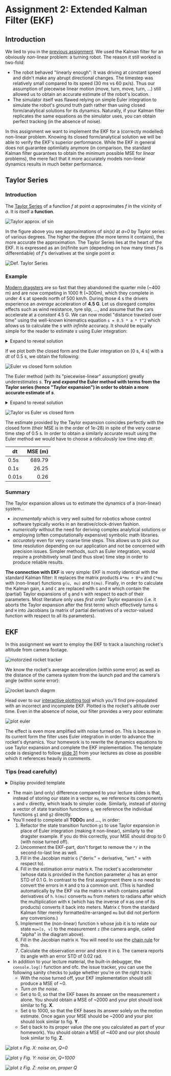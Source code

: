 # Assignment 2: Extended Kalman Filter (EKF)
## Introduction
We lied to you in the [previous assignment](https://github.com/denniskb/hy475/tree/master/assign1_kalman). We used the Kalman filter for an obviously *non*-linear problem: a turning robot. The reason it still worked is two-fold:

- The robot behaved "linearly enough": It was driving at constant speed and didn't make any abrupt directional changes. The timestep was relatively small compared to its speed (30 ms vs 60 px/s). Thus our assumption of piecewise linear motion (move, turn, move, turn, ...) still allowed us to obtain an accurate estimate of the robot's location.
- The simulator itself was flawed relying on simple Euler integration to simulate the robot's ground truth path rather than using closed form/analytical solutions for its dynamics. Naturally, if your Kalman filter replicates the same equations as the simulator uses, you can obtain perfect tracking (in the absence of noise).

In this assignment we want to implement the EKF for a (correctly modelled) non-linear problem. Knowing its closed form/analytical solution we will be able to verify the EKF's superior performance. While the EKF in general does not guarantee optimilatiy anymore (in comparison, the standard Kalman filter guarantees to obtain the minimum possible MSE for *linear* problems), the mere fact that it more accurately models non-linear dynamics results in much better performance.

## Taylor Series
### Introduction
The [Taylor Series](https://en.wikipedia.org/wiki/Taylor_series) of a function *f* at point *a* approximates *f* in the vicinity of *a*. It is itself a **function**.

![Taylor approx. of sin](https://upload.wikimedia.org/wikipedia/commons/thumb/e/e4/Sintay_SVG.svg/450px-Sintay_SVG.svg.png)

In the figure above you see approximations of *sin(x)* at *a=0* by Taylor series of various degrees. The higher the degree (the more terms it contains), the more accurate the approximation. The Taylor Series lies at the heart of the EKF. It is expressed as an (in)finite sum (depending on how many times *f* is differentiable) of *f*'s derivatives at the single point *a*:

![Def. Taylor Series](https://wikimedia.org/api/rest_v1/media/math/render/svg/46dd2bf78ad7d792988cf616a6ea94024f30b3d9)

### Example
[Modern dragsters](https://www.youtube.com/watch?v=rzlz7PAYV7Y) are so fast that they abandoned the quarter mile (~400 m) and are now competing in 1000 ft (~300m), which they complete in under 4 s at speeds north of 500 km/h. During those 4 s the drivers experience an *average* acceleration of **4.5 G**. Let us disregard complex effects such as wind resistance, tyre slip, ..., and assume that the cars accelerate at a *constant* 4.5 G. We can now model "distance traveled over time" using the well-known kinematics equation `s = 0.5 * a * t^2` which allows us to calculate the *s* with *infinite* accuracy. It should be equally simple for the reader to estimate *s* using Euler integration:

<details>
<summary>Expand to reveal solution</summary>

```matlab
s = s + v * dt;
v = v + 4.5G * dt;
```
</details>

If we plot both the closed form and the Euler integration on [0 s, 4 s] with a *dt* of 0.5 s, we obtain the following:

![Euler vs closed form solution](plot1.png)

The Euler method (with its "piecewise-linear" assumption) greatly underestimates *s*. **Try and *expand* the Euler method with terms from the Taylor series (hence "Taylor expansion") in order to obtain a more accurate estimate of *s***.

<details>
<summary>Expand to reveal solution</summary>
The function in question is the kinematic equation `f(t) = 0.5 * a * t^2` which is twice differentiable:

```
f'(t)  = a * t
f''(t) = a
```

Hence its Taylor series at point *p* is given by

```
T(x) = 0.5 * a * t^2  +  a * t * (x-p)  +  a/2 * (x-p)^2
```

Thus the Taylor expansion of the Euler method becomes:

```matlab
s = s + v * dt + 2.25G * dt^2;
v = v + 4.5G * dt;
```
</details>

![Taylor vs Euler vs closed form](plot2.png)

The estimate provided by the Taylor expansion coincides perfectly with the closed form (their MSE is in the order of 1e-28) in spite of the very coarse time step of 0.5 s. In order to obtain a similarly accurate result using the Euler method we would have to choose a ridiculously low time step *dt*:

|  dt   | MSE (m) |
| ----- | ------: |
| 0.5s  |  689.79 |
| 0.1s  |   26.25 |
| 0.01s |    0.26 |

### Summary
The Taylor expansion allows us to estimate the dynamics of a (non-linear) system...

- *incrementally* which is very well suited for robotics whose control software typically works in an iterative/clock-driven fashion.
- *numerically* without the need for deriving complex analytical solutions or employing (often computationally expensive) symbolic math libraries.
- *accurately* even for very coarse time steps. This allows us to pick our time resolution depending on our application and not be concerned with precision issues. Simpler methods, such as Euler integration, would require a prohibitively small (and thus slow) time step in order to produce reliable results.

**The connection with EKF** is very simple: EKF is mostly identical with the standard Kalman filter: It replaces the matrix products `A*mu + B*u` and `C*mu` with (non-linear) functions `g(u, mu)` and `h(mu)`. Finally, in order to calculate the Kalman gain, `A` and `C` are replaced with `G` and `H` which contain the (partial) Taylor expansions of `g` and `h` with respect to each of their parameters. Most literature only uses *first order* Taylor expansion (i.e. it aborts the Taylor expansion after the first term) which effectively turns `G` and `H` into Jacobians (a matrix of partial derivatives of a vector-valued function with respect to all its parameters).

## EKF
In this assignment we want to employ the EKF to track a launching rocket's altitude from camera footage.

![motorzied rocket tracker](https://i.stack.imgur.com/nieOY.jpg)

We know the rocket's average acceleration (within some error) as well as the distance of the camera system from the launch pad and the camera's angle (within some error):

![rocket launch diagrm](rocket.png)

Head over to our [interactive plotting tool](https://denniskb.github.io/hy475/assign2) which you'll find pre-populated with an incorrect and incomplete EKF. Plotted is the rocket's altitude over time. Even in the absence of noise, our filter provides a very poor estimate:

![plot euler](plot3.png)

The effect is even more amplified with noise turned on. This is because in its current form the filter uses Euler integration in order to advance the rocket's dynamics. Your homework is to rewrite the dynamics equations to use Taylor expansion and complete the EKF implementation. The template code is designed to follow [slide 31](https://www.csd.uoc.gr/~hy475/lectures/2.kalman.ppt) from your lectures as close as possible which it references heavily in comments.

### Tips (read carefully)
<details>
<summary>Display provided template</summary>

```javascript
if (typeof this.s === 'undefined') {
  // state (mu):
  this.s = 0; // altitude (m)
  this.v = 0; // velocity (m/s)

  this.S = math.zeros(2, 2);
}

// PREDICTION

// TODO: Use Taylor expansion for higher accuracy:
// g(mu)
function g1(s, v) { return s + v * dt; }
function g2(s, v) { return v + a * dt; }

// mu = g(mu)
this.s = g1(this.s, this.v);
this.v = g2(this.s, this.v);

/* TODO: Uncomment and implement EKF
var G = [
  [deriv. of g1 wrt. s, deriv. of g1 wrt. v],
  [deriv. of g2 wrt. s, deriv. of g2 wrt. v]
];
var GT = math.transpose(G);

var R = math.dotPow([
  [est. err. in s, 0],
  [0, est. err. in v]
], 2);

// S = G*S*GT + R
this.S = math.add(math.multiply(G, this.S, GT), R);

// CORRECTION

// h(mu)
function h(s, v) { ... }

var H = [
  deriv. of h wrt. s, deriv. of h wrt. v
];
var HT = math.transpose(H);

var Q = math.pow(obs. err. in z, 2);

// K = S*HT*(H*S*HT + Q)^-1
var K = math.multiply(
  this.S, HT, math.inv(math.add(math.multiply(H, this.S, HT), Q))
);

// mu = mu + K*(z - h(mu))
[this.s, this.v] = math.add(
  [this.s, this.v],
  math.multiply(K, z - h(this.s, this.v))
)._data;

// S = (I-K*H)*S
this.S = math.multiply(
  math.subtract(math.identity(2), math.multiply(K, H)), this.S
);
*/

return this.s;
```
</details>

- The main (and only) difference compared to your lecture slides is that, instead of storing our state in a vector `mu`, we reference its components `s` and `v` directly, which leads to simpler code. Similarly, instead of storing a vector of state transition functions `g`, we reference the individual functions `g1` and `g2` directly.
- You'll need to complete all **TODO**s and **...**, in order:
    1. Refactor the state transition function `g1` to use Taylor expansion in place of Euler integration (making it non-linear), similarly to the dragster example. If you do this correctly, your MSE should drop to 0 (with noise turned off).
    2. Uncomment the EKF-part, don't forget to remove the `*/` in the second-to-last line as well.
    3. Fill in the Jacobian matrix `G` ("deriv." = derivative, "wrt." = with respect to).
    4. Fill in the estimation error matrix `R`. The rocket's accelerometer (whose data is provided in the function parameter `a`) has an error STD of 0.1 G. In contrast to the first assignment there is no need to convert the errors in `R` and `Q` to a common unit. (This is handled automatically by the EKF via the matrix `H` which contains partial derivatives of `h`. `h(mu)` converts `mu` from meters to radians after which the multiplication with `K` (which has the inverse of `H` as one of its products) converts it back into meters. Matrix `C` from the standard Kalman filter merely formatted/re-arranged `mu` but did not perform any conversions.)
    5. Implement the (non-linear) function `h` whose job it is to relate our state `mu=[s, v]` to the measurement `z` (the camera angle, called "alpha" in the diagram above).
    6. Fill in the Jacobian matrix `H`. You will need to use the [chain rule](https://en.wikipedia.org/wiki/Chain_rule) for this.
    7. Calculate the observation error and store it in `Q`. The camera reports its angle with an error STD of 0.02 rad.
- In addition to your lecture material, the built-in debugger, the `console.log()` function and ofc. the issue tracker, you can use the following sanity checks to judge whether you're on the right track:
    - With the noise turned off, your EKF implementation should still produce a MSE of ~0.
    - *Turn on the noise*.
    - Set `Q` to 0, so that the EKF bases its answer on the measurement `z` alone. You should obtain a MSE of ~2000 and your plot should look similar to fig. **X**.
    - Set `Q` to 1000, so that the EKF bases its answer solely on the motion estimate. Once again your MSE should be ~2000 and your plot should look similar to fig. **Y**.
    - Set `Q` back to its proper value (the one you calculated as part of your homework). You should obtain a MSE of ~400 and our plot should look similar to fig. **Z**.

![plot x](plotx.png)
*Fig. X: noise on, Q=0*

![plot y](ploty.png)
*Fig. Y: noise on, Q=1000*

![plot z](plotz.png)
*Fig. Z: noise on, proper Q*
